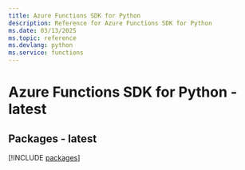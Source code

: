 ```yaml
---
title: Azure Functions SDK for Python
description: Reference for Azure Functions SDK for Python
ms.date: 03/13/2025
ms.topic: reference
ms.devlang: python
ms.service: functions
---
```

# Azure Functions SDK for Python - latest
## Packages - latest
[!INCLUDE [packages](functions-index.md)]